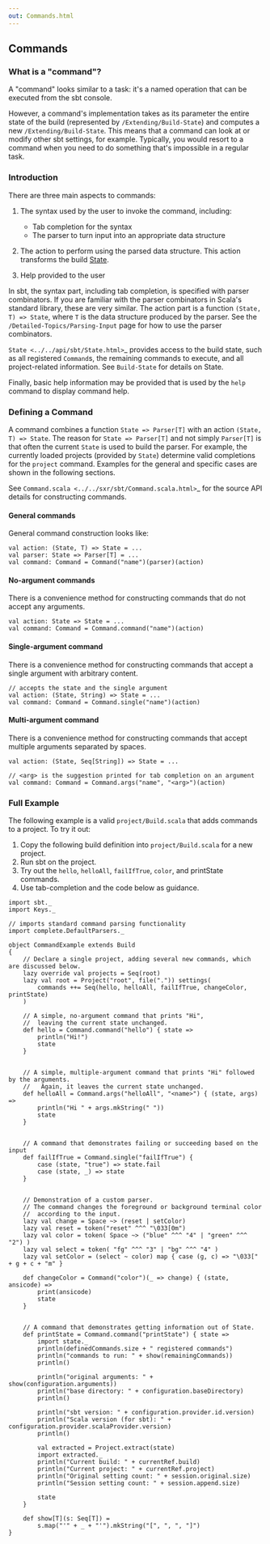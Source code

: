 ```yaml
---
out: Commands.html
---
```


Commands
--------

### What is a "command"?

A "command" looks similar to a task: it's a named operation that can be
executed from the sbt console.

However, a command's implementation takes as its parameter the entire
state of the build (represented by `/Extending/Build-State`) and
computes a new `/Extending/Build-State`. This means that a command can
look at or modify other sbt settings, for example. Typically, you would
resort to a command when you need to do something that's impossible in a
regular task.

### Introduction

There are three main aspects to commands:

1.  The syntax used by the user to invoke the command, including:
    -   Tab completion for the syntax
    -   The parser to turn input into an appropriate data structure

2.  The action to perform using the parsed data structure. This action
    transforms the build [State](../../api/sbt/State.html).
3.  Help provided to the user

In sbt, the syntax part, including tab completion, is specified with
parser combinators. If you are familiar with the parser combinators in
Scala's standard library, these are very similar. The action part is a
function `(State, T) => State`, where `T` is the data structure produced
by the parser. See the `/Detailed-Topics/Parsing-Input` page for how to
use the parser combinators.

`State <../../api/sbt/State.html>`\_ provides access to the build state,
such as all registered `Command`s, the remaining commands to execute,
and all project-related information. See `Build-State` for details on
State.

Finally, basic help information may be provided that is used by the
`help` command to display command help.

### Defining a Command

A command combines a function `State => Parser[T]` with an action
`(State, T) => State`. The reason for `State => Parser[T]` and not
simply `Parser[T]` is that often the current `State` is used to build
the parser. For example, the currently loaded projects (provided by
`State`) determine valid completions for the `project` command. Examples
for the general and specific cases are shown in the following sections.

See `Command.scala <../../sxr/sbt/Command.scala.html>`\_ for the source
API details for constructing commands.

#### General commands

General command construction looks like:

    val action: (State, T) => State = ...
    val parser: State => Parser[T] = ...
    val command: Command = Command("name")(parser)(action)

#### No-argument commands

There is a convenience method for constructing commands that do not
accept any arguments.

    val action: State => State = ...
    val command: Command = Command.command("name")(action)

#### Single-argument command

There is a convenience method for constructing commands that accept a
single argument with arbitrary content.

    // accepts the state and the single argument
    val action: (State, String) => State = ...
    val command: Command = Command.single("name")(action)

#### Multi-argument command

There is a convenience method for constructing commands that accept
multiple arguments separated by spaces.

    val action: (State, Seq[String]) => State = ...

    // <arg> is the suggestion printed for tab completion on an argument
    val command: Command = Command.args("name", "<arg>")(action)

### Full Example

The following example is a valid `project/Build.scala` that adds
commands to a project. To try it out:

1.  Copy the following build definition into `project/Build.scala` for a
    new project.
2.  Run sbt on the project.
3.  Try out the `hello`, `helloAll`, `failIfTrue`, `color`, and
    printState commands.
4.  Use tab-completion and the code below as guidance.

<!-- -->

    import sbt._
    import Keys._

    // imports standard command parsing functionality
    import complete.DefaultParsers._

    object CommandExample extends Build
    {
        // Declare a single project, adding several new commands, which are discussed below.
        lazy override val projects = Seq(root)
        lazy val root = Project("root", file(".")) settings(
            commands ++= Seq(hello, helloAll, failIfTrue, changeColor, printState)
        )

        // A simple, no-argument command that prints "Hi",
        //  leaving the current state unchanged.
        def hello = Command.command("hello") { state =>
            println("Hi!")
            state
        }


        // A simple, multiple-argument command that prints "Hi" followed by the arguments.
        //   Again, it leaves the current state unchanged.
        def helloAll = Command.args("helloAll", "<name>") { (state, args) =>
            println("Hi " + args.mkString(" "))
            state
        }


        // A command that demonstrates failing or succeeding based on the input
        def failIfTrue = Command.single("failIfTrue") {
            case (state, "true") => state.fail
            case (state, _) => state
        }


        // Demonstration of a custom parser.
        // The command changes the foreground or background terminal color
        //  according to the input.
        lazy val change = Space ~> (reset | setColor)
        lazy val reset = token("reset" ^^^ "\033[0m")
        lazy val color = token( Space ~> ("blue" ^^^ "4" | "green" ^^^ "2") )
        lazy val select = token( "fg" ^^^ "3" | "bg" ^^^ "4" )
        lazy val setColor = (select ~ color) map { case (g, c) => "\033[" + g + c + "m" }

        def changeColor = Command("color")(_ => change) { (state, ansicode) =>
            print(ansicode)
            state
        }


        // A command that demonstrates getting information out of State.
        def printState = Command.command("printState") { state =>
            import state._
            println(definedCommands.size + " registered commands")
            println("commands to run: " + show(remainingCommands))
            println()

            println("original arguments: " + show(configuration.arguments))
            println("base directory: " + configuration.baseDirectory)
            println()

            println("sbt version: " + configuration.provider.id.version)
            println("Scala version (for sbt): " + configuration.provider.scalaProvider.version)
            println()

            val extracted = Project.extract(state)
            import extracted._
            println("Current build: " + currentRef.build)
            println("Current project: " + currentRef.project)
            println("Original setting count: " + session.original.size)
            println("Session setting count: " + session.append.size)

            state
        }

        def show[T](s: Seq[T]) =
            s.map("'" + _ + "'").mkString("[", ", ", "]")
    }
